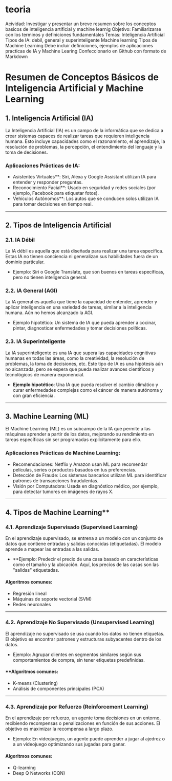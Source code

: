 # teoria
Acividad: Investigar y presentar un breve resumen sobre los conceptos basicos de inteligencia artificial y machine learnig
Objetivo: Familiarizarse con los terminos y definiciones fundamentales
Temas:
Inteligencia Artificial
Tipos de IA: debil, general y superinteligente
Machine learning
Tipos de Machine Learning
Debe incluir definiciones, ejemplos de aplicaciones practicas de IA y Machine Learing
Confeccionarlo en Github con formato de Markdown
# Resumen de Conceptos Básicos de Inteligencia Artificial y Machine Learning

## 1. Inteligencia Artificial (IA)

La Inteligencia Artificial (IA) es un campo de la informática que se dedica a crear sistemas capaces de realizar tareas que requieren inteligencia humana. Esto incluye capacidades como el razonamiento, el aprendizaje, la resolución de problemas, la percepción, el entendimiento del lenguaje y la toma de decisiones.

### Aplicaciones Prácticas de IA:
- Asistentes Virtuales**: Siri, Alexa y Google Assistant utilizan IA para entender y responder preguntas.
- Reconocimiento Facial**: Usado en seguridad y redes sociales (por ejemplo, Facebook para etiquetar fotos).
- Vehículos Autónomos**: Los autos que se conducen solos utilizan IA para tomar decisiones en tiempo real.

---

## 2. Tipos de Inteligencia Artificial

### 2.1. IA Débil 

La IA débil es aquella que está diseñada para realizar una tarea específica. Estas IA no tienen conciencia ni generalizan sus habilidades fuera de un dominio particular.

- Ejemplo: Siri o Google Translate, que son buenos en tareas específicas, pero no tienen inteligencia general.

### 2.2. IA General (AGI)

La IA general es aquella que tiene la capacidad de entender, aprender y aplicar inteligencia en una variedad de tareas, similar a la inteligencia humana. Aún no hemos alcanzado la AGI.

- Ejemplo hipotético: Un sistema de IA que pueda aprender a cocinar, pintar, diagnosticar enfermedades y tomar decisiones políticas.

### 2.3. IA Superinteligente

La IA superinteligente es una IA que supera las capacidades cognitivas humanas en todas las áreas, como la creatividad, la resolución de problemas, la toma de decisiones, etc. Este tipo de IA es una hipótesis aún no alcanzada, pero se espera que pueda realizar avances científicos y tecnológicos de manera exponencial.

- **Ejemplo hipotético**: Una IA que pueda resolver el cambio climático y curar enfermedades complejas como el cáncer de manera autónoma y con gran eficiencia.

---

## 3. Machine Learning (ML)

El Machine Learning (ML) es un subcampo de la IA que permite a las máquinas aprender a partir de los datos, mejorando su rendimiento en tareas específicas sin ser programadas explícitamente para ello.

### Aplicaciones Prácticas de Machine Learning:
- Recomendaciones: Netflix y Amazon usan ML para recomendar películas, series o productos basados en tus preferencias.
- Detección de Fraude: Los sistemas bancarios utilizan ML para identificar patrones de transacciones fraudulentas.
- Visión por Computadora: Usada en diagnóstico médico, por ejemplo, para detectar tumores en imágenes de rayos X.

---

## 4. Tipos de Machine Learning**

### 4.1. Aprendizaje Supervisado (Supervised Learning)

En el aprendizaje supervisado, se entrena a un modelo con un conjunto de datos que contiene entradas y salidas conocidas (etiquetadas). El modelo aprende a mapear las entradas a las salidas.

- **Ejemplo: Predecir el precio de una casa basado en características como el tamaño y la ubicación. Aquí, los precios de las casas son las "salidas" etiquetadas.

#### Algoritmos comunes:
- Regresión lineal
- Máquinas de soporte vectorial (SVM)
- Redes neuronales

---

### 4.2. Aprendizaje No Supervisado (Unsupervised Learning)

El aprendizaje no supervisado se usa cuando los datos no tienen etiquetas. El objetivo es encontrar patrones y estructuras subyacentes dentro de los datos.

- Ejemplo: Agrupar clientes en segmentos similares según sus comportamientos de compra, sin tener etiquetas predefinidas.

#### **Algoritmos comunes:
- K-means (Clustering)
- Análisis de componentes principales (PCA)

---

### 4.3. Aprendizaje por Refuerzo (Reinforcement Learning)

En el aprendizaje por refuerzo, un agente toma decisiones en un entorno, recibiendo recompensas o penalizaciones en función de sus acciones. El objetivo es maximizar la recompensa a largo plazo.

- Ejemplo: En videojuegos, un agente puede aprender a jugar al ajedrez o a un videojuego optimizando sus jugadas para ganar.

#### Algoritmos comunes:
- Q-learning
- Deep Q Networks (DQN)
